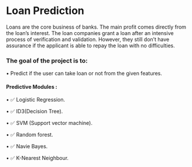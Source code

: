 # Loan Prediction
Loans are the core business of banks. The main profit comes directly from 
the loan’s interest. The loan companies grant a loan after an intensive 
process of verification and validation. However, they still don’t have 
assurance if the applicant is able to repay the loan with no difficulties.

### The goal of the project is to:

• Predict if the user can take loan or not from the given features.
#### Predictive Modules :
• ✅ Logistic Regression.

• ✅ ID3(Decision Tree).

• ✅ SVM (Support vector machine).

• ✅ Random forest.

• ✅ Navie Bayes.

• ✅ K-Nearest Neighbour.
